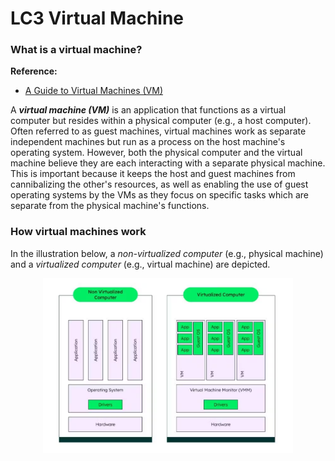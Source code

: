 # LC3 Virtual Machine

### What is a virtual machine?
**Reference:**
- [A Guide to Virtual Machines (VM)](https://www.mongodb.com/resources/basics/cloud-explained/virtual-machines)

A ***virtual machine (VM)*** is an application that functions as a virtual computer but resides within a physical computer (e.g., a host computer). Often referred to as guest machines, virtual machines work as separate independent machines but run as a process on the host machine's operating system. However, both the physical computer and the virtual machine believe they are each interacting with a separate physical machine. This is important because it keeps the host and guest machines from cannibalizing the other's resources, as well as enabling the use of guest operating systems by the VMs as they focus on specific tasks which are separate from the physical machine's functions.

### How virtual machines work
In the illustration below, a *non-virtualized computer* (e.g., physical machine) and a *virtualized computer* (e.g., virtual machine) are depicted.
<p align="center">
    <img src="./Images/1.png" width="400px" alt="">
</p>

